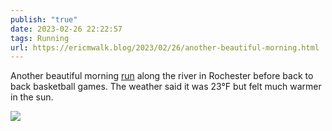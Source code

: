 ```yaml
---
publish: "true"
date: 2023-02-26 22:22:57
tags: Running
url: https://ericmwalk.blog/2023/02/26/another-beautiful-morning.html
---
```


Another beautiful morning [run](http://www.strava.com/activities/8626810006) along the river in Rochester before back to back basketball games. The weather said it was 23°F but felt much warmer in the sun.


![](https://ericmwalk.blog/uploads/2023/58a33b7f10.jpg)